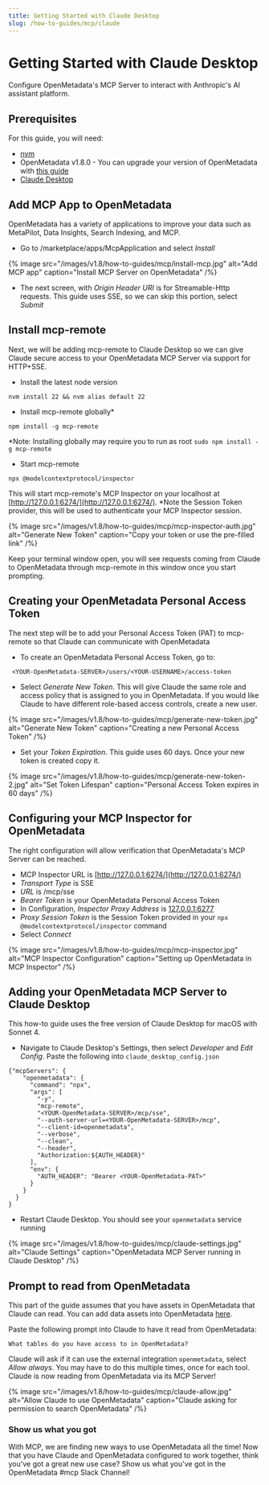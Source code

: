 ```yaml
---
title: Getting Started with Claude Desktop
slug: /how-to-guides/mcp/claude
---
```


# Getting Started with Claude Desktop

Configure OpenMetadata's MCP Server to interact with Anthropic's AI assistant platform. 

## Prerequisites
For this guide, you will need:
- [nvm](https://github.com/nvm-sh/nvm)
- OpenMetadata v1.8.0 - You can upgrade your version of OpenMetadata with [this guide](https://docs.open-metadata.org/latest/deployment/upgrade)
- [Claude Desktop](https://claude.ai/download)


## Add MCP App to OpenMetadata
OpenMetadata has a variety of applications to improve your data such as MetaPilot, Data Insights, Search Indexing, and MCP.

- Go to <YOUR-OpenMetadata-SERVER>/marketplace/apps/McpApplication and select *Install*

{% image
src="/images/v1.8/how-to-guides/mcp/install-mcp.jpg"
alt="Add MCP app"
caption="Install MCP Server on OpenMetadata"
/%}

- The next screen, with *Origin Header URI* is for Streamable-Http requests. This guide uses SSE, so we can skip this portion, select *Submit*

## Install mcp-remote
Next, we will be adding mcp-remote to Claude Desktop so we can give Claude secure access to your OpenMetadata MCP Server via support for HTTP+SSE.

- Install the latest node version
```
nvm install 22 && nvm alias default 22
```

- Install mcp-remote globally*
```
npm install -g mcp-remote
```

*Note: Installing globally may require you to run as root `sudo npm install -g mcp-remote`

- Start mcp-remote
```
npx @modelcontextprotocol/inspector
```

This will start mcp-remote's MCP Inspector on your localhost at [http://127.0.0.1:6274/](http://127.0.0.1:6274/). *Note the Session Token provider, this will be used to authenticate your MCP Inspector session.

{% image
src="/images/v1.8/how-to-guides/mcp/mcp-inspector-auth.jpg"
alt="Generate New Token"
caption="Copy your token or use the pre-filled link"
/%}

Keep your terminal window open, you will see requests coming from Claude to OpenMetadata through mcp-remote in this window once you start prompting.

## Creating your OpenMetadata Personal Access Token
The next step will be to add your Personal Access Token (PAT) to mcp-remote so that Claude can communicate with OpenMetadata

- To create an OpenMetadata Personal Access Token, go to:
```
 <YOUR-OpenMetadata-SERVER>/users/<YOUR-USERNAME>/access-token
```
- Select *Generate New Token*. This will give Claude the same role and access policy that is assigned to you in OpenMetadata. If you would like Claude to have different role-based access controls, create a new user.

{% image
src="/images/v1.8/how-to-guides/mcp/generate-new-token.jpg"
alt="Generate New Token"
caption="Creating a new Personal Access Token"
/%}

- Set your *Token Expiration*. This guide uses 60 days. Once your new token is created copy it.

{% image
src="/images/v1.8/how-to-guides/mcp/generate-new-token-2.jpg"
alt="Set Token Lifespan"
caption="Personal Access Token expires in 60 days"
/%}

## Configuring your MCP Inspector for OpenMetadata
The right configuration will allow verification that OpenMetadata's MCP Server can be reached.
  - MCP Inspector URL is [http://127.0.0.1:6274/](http://127.0.0.1:6274/)
  - *Transport Type* is SSE
  - *URL* is <YOUR-OpenMetadata-SERVER>/mcp/sse
  - *Bearer Token* is your OpenMetadata Personal Access Token
  - In Configuration, *Inspector Proxy Address* is [127.0.0.1:6277](127.0.0.1:6277)
  - *Proxy Session Token* is the Session Token provided in your `npx @modelcontextprotocol/inspector` command
  - Select *Connect*

{% image
src="/images/v1.8/how-to-guides/mcp/mcp-inspector.jpg"
alt="MCP Inspector Configuration"
caption="Setting up OpenMetadata in MCP Inspector"
/%}

## Adding your OpenMetadata MCP Server to Claude Desktop
This how-to guide uses the free version of Claude Desktop for macOS with Sonnet 4.

- Navigate to Claude Desktop's Settings, then select *Developer* and *Edit Config*. Paste the following into `claude_desktop_config.json`

```
{"mcpServers": {
    "openmetadata": {
      "command": "npx",
      "args": [
        "-y",
        "mcp-remote",
        "<YOUR-OpenMetadata-SERVER>/mcp/sse",
        "--auth-server-url=<YOUR-OpenMetadata-SERVER>/mcp",
        "--client-id=openmetadata",
        "--verbose",
        "--clean",
        "--header",
        "Authorization:${AUTH_HEADER}"
      ],
      "env": {
        "AUTH_HEADER": "Bearer <YOUR-OpenMetadata-PAT>"
      }
    }
  }
}
```

- Restart Claude Desktop. You should see your `openmetadata` service running

{% image
src="/images/v1.8/how-to-guides/mcp/claude-settings.jpg"
alt="Claude Settings"
caption="OpenMetadata MCP Server running in Claude Desktop"
/%}

## Prompt to read from OpenMetadata
This part of the guide assumes that you have assets in OpenMetadata that Claude can read. You can add data assets into OpenMetadata [here](https://docs.open-metadata.org/latest/connectors).

Paste the following prompt into Claude to have it read from OpenMetadata:
```
What tables do you have access to in OpenMetadata?
```

Claude will ask if it can use the external integration `openmetadata`, select *Allow always*. You may have to do this multiple times, once for each tool. Claude is now reading from OpenMetadata via its MCP Server!

{% image
src="/images/v1.8/how-to-guides/mcp/claude-allow.jpg"
alt="Allow Claude to use OpenMetadata"
caption="Claude asking for permission to search OpenMetadata"
/%}


### Show us what you got
With MCP, we are finding new ways to use OpenMetadata all the time! Now that you have Claude and OpenMetadata configured to work together, think you've got a great new use case? Show us what you've got in the OpenMetadata #mcp Slack Channel!
